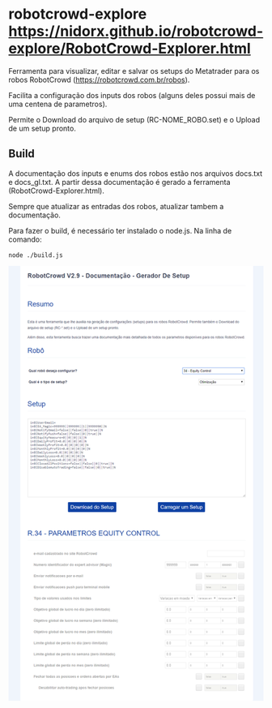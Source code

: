 # robotcrowd-explore https://nidorx.github.io/robotcrowd-explore/RobotCrowd-Explorer.html

Ferramenta para visualizar, editar e salvar os setups do Metatrader para os robos RobotCrowd (https://robotcrowd.com.br/robos).

Facilita a configuração dos inputs dos robos (alguns deles possui mais de uma centena de parametros).

Permite o Download do arquivo de setup (RC-NOME_ROBO.set) e o Upload de um setup pronto.


## Build

A documentação dos inputs e enums dos robos estão nos arquivos docs.txt e docs_gl.txt. A partir dessa documentação é gerado a ferramenta (RobotCrowd-Explorer.html).

Sempre que atualizar as entradas dos robos, atualizar tambem a documentação.

Para fazer o build, é necessário ter instalado o node.js. Na linha de comando:

```
node ./build.js
```

<div align="center">
    <img
        src="https://github.com/nidorx/robotcrowd-explore/raw/master/preview.png"
        alt="Preview" style="max-width:100%;">
</div>
